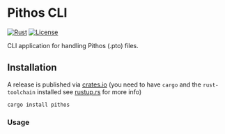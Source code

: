 # Pithos CLI

[![Rust](https://img.shields.io/badge/built_with-Rust-dca282.svg)](https://www.rust-lang.org/)
[![License](https://img.shields.io/badge/License-MIT-brightgreen.svg)](https://github.com/ArunaStorage/aruna-file/blob/main/LICENSE)


CLI application for handling Pithos (.pto) files.


## Installation

A release is published via [crates.io](crates.io) (you need to have `cargo` and the `rust-toolchain` installed see [rustup.rs](rustup.rs) for more info)

```command
cargo install pithos
```

### Usage

